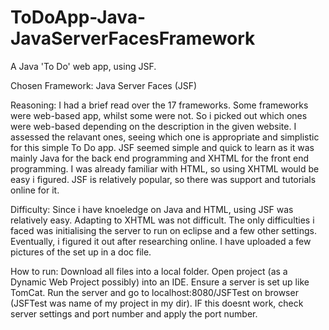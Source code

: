 # ToDoApp-Java-JavaServerFacesFramework
A Java 'To Do' web app, using JSF.

Chosen Framework: Java Server Faces (JSF)

Reasoning: I had a brief read over the 17 frameworks. Some frameworks were web-based app, whilst some were not.
           So i picked out which ones were web-based depending on the description in the given website.
           I assessed the relavant ones, seeing which one is appropriate and simplistic for this simple To Do app.
           JSF seemed simple and quick to learn as it was mainly Java for the back end programming and XHTML for the 
           front end programming. I was already familiar with HTML, so using XHTML would be easy i figured. 
           JSF is relatively popular, so there was support and tutorials online for it.
           
Difficulty:  Since i have knoeledge on Java and HTML, using JSF was relatively easy. Adapting to XHTML was not difficult. 
             The only difficulties i faced was initialising the server to run on eclipse and a few other settings. Eventually, 
             i figured it out after researching online. I have uploaded a few pictures of the set up in a doc file. 
             
How to run: Download all files into a local folder. Open project (as a Dynamic Web Project possibly) into an IDE. Ensure a server 
            is set up like TomCat. Run the server and go to localhost:8080/JSFTest on browser (JSFTest was name of my project in my dir).
            IF this doesnt work, check server settings and port number and apply the port number. 
